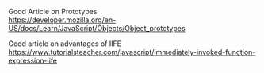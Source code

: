 
Good Article on Prototypes
<br>
https://developer.mozilla.org/en-US/docs/Learn/JavaScript/Objects/Object_prototypes

Good article on advantages of IIFE
<br>
https://www.tutorialsteacher.com/javascript/immediately-invoked-function-expression-iife